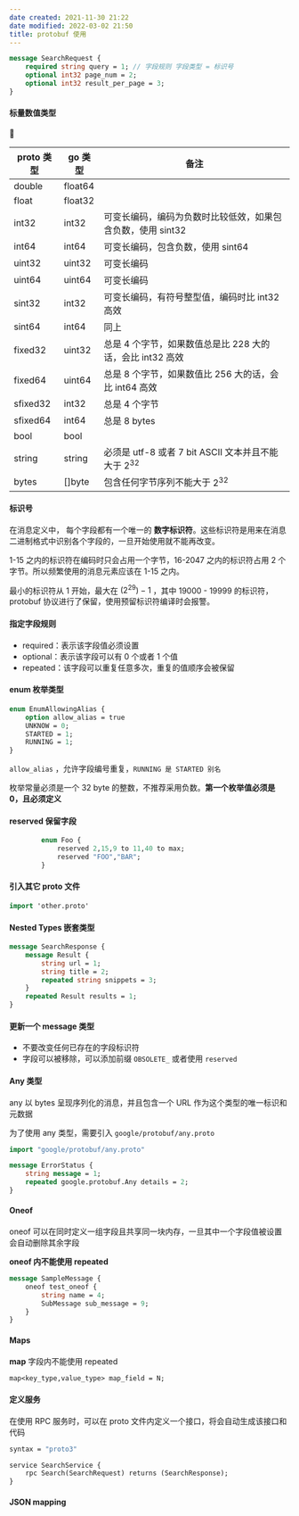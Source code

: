 ```yaml
---
date created: 2021-11-30 21:22
date modified: 2022-03-02 21:50
title: protobuf 使用
---
```

```protobuf
message SearchRequest {
	required string query = 1; // 字段规则 字段类型 = 标识号
	optional int32 page_num = 2;
	optional int32 result_per_page = 3;
}
```

#### 标量数值类型



| proto 类型 | go 类型 | 备注                                                        |
| ---------- | ------- | ----------------------------------------------------------- |
| double     | float64 |                                                             |
| float      | float32 |                                                             |
| int32      | int32   | 可变长编码，编码为负数时比较低效，如果包含负数，使用 sint32 |
| int64      | int64   | 可变长编码，包含负数，使用 sint64                           |
| uint32     | uint32  | 可变长编码                                                  |
| uint64     | uint64  | 可变长编码                                                  |
| sint32     | int32   | 可变长编码，有符号整型值，编码时比 int32 高效               |
| sint64     | int64   | 同上                                                        |
| fixed32    | uint32  | 总是 4 个字节，如果数值总是比 228 大的话，会比 int32 高效   |
| fixed64    | uint64  | 总是 8 个字节，如果数值比 256 大的话，会比 int64 高效       |
| sfixed32   | int32   | 总是 4 个字节                                               |
| sfixed64   | int64   | 总是 8 bytes                                                |
| bool       | bool    |                                                             |
| string     | string  | 必须是 utf-8 或者 7 bit ASCII 文本并且不能大于 $2^{32}$     |
| bytes      | []byte  | 包含任何字节序列不能大于 $2^{32}$                           |



#### 标识号

在消息定义中， 每个字段都有一个唯一的 **数字标识符**。这些标识符是用来在消息二进制格式中识别各个字段的，一旦开始使用就不能再改变。

1-15 之内的标识符在编码时只会占用一个字节，16-2047 之内的标识符占用 2 个字节。所以频繁使用的消息元素应该在 1-15 之内。

最小的标识符从 1 开始，最大在 $(2^{29})-1$ ，其中 19000 - 19999 的标识符，protobuf 协议进行了保留，使用预留标识符编译时会报警。

#### 指定字段规则

- required：表示该字段值必须设置
- optional：表示该字段可以有 0 个或者 1 个值
- repeated：该字段可以重复任意多次，重复的值顺序会被保留

#### enum 枚举类型

```protobuf
enum EnumAllowingAlias {
	option allow_alias = true
	UNKNOW = 0;
	STARTED = 1;
	RUNNING = 1;
}
```

`allow_alias` ，允许字段编号重复，`RUNNING 是 STARTED 别名 `

枚举常量必须是一个 32 byte 的整数，不推荐采用负数。**第一个枚举值必须是 0，且必须定义**

#### reserved 保留字段

```protobuf
		enum Foo {
			reserved 2,15,9 to 11,40 to max;
			reserved "FOO","BAR";
		}
```

#### 引入其它 proto 文件

```protobuf
import 'other.proto'
```

#### Nested Types 嵌套类型

```protobuf
message SearchResponse {
	message Result {
		string url = 1;
		string title = 2;
		repeated string snippets = 3;
	}
	repeated Result results = 1;
}
```

#### 更新一个 message 类型

- 不要改变任何已存在的字段标识符
- 字段可以被移除，可以添加前缀 `OBSOLETE_` 或者使用 `reserved`

#### Any 类型

any 以 bytes 呈现序列化的消息，并且包含一个 URL 作为这个类型的唯一标识和元数据

为了使用 any 类型，需要引入 `google/protobuf/any.proto`

```protobuf
import "google/protobuf/any.proto"

message ErrorStatus {
	string message = 1;
	repeated google.protobuf.Any details = 2;
}
```

#### Oneof 

oneof 可以在同时定义一组字段且共享同一块内存，一旦其中一个字段值被设置会自动删除其余字段

**oneof 内不能使用 repeated**

```protobuf
message SampleMessage {
	oneof test_oneof {
		string name = 4;
		SubMessage sub_message = 9;
	}
}
```

#### Maps 

**map** 字段内不能使用 repeated

```protobuf
map<key_type,value_type> map_field = N;
```

#### 定义服务

在使用 RPC 服务时，可以在 proto 文件内定义一个接口，将会自动生成该接口和代码

```protobuf
syntax = "proto3"

service SearchService {
	rpc Search(SearchRequest) returns (SearchResponse);
}
```

#### JSON mapping 

